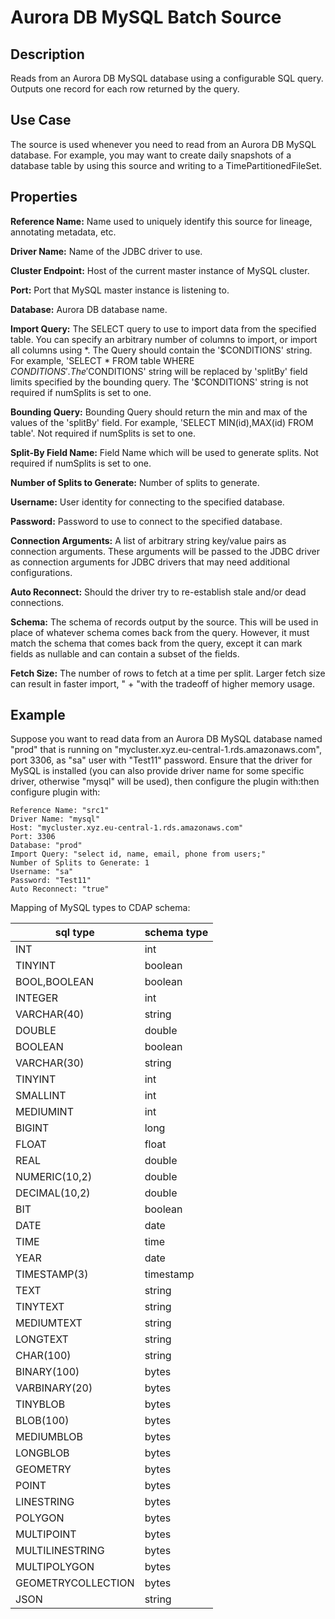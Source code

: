 # Aurora DB MySQL Batch Source


Description
-----------
Reads from an Aurora DB MySQL database using a configurable SQL query.
Outputs one record for each row returned by the query.


Use Case
--------
The source is used whenever you need to read from an Aurora DB MySQL database. For example, you may want
to create daily snapshots of a database table by using this source and writing to
a TimePartitionedFileSet.


Properties
----------
**Reference Name:** Name used to uniquely identify this source for lineage, annotating metadata, etc.

**Driver Name:** Name of the JDBC driver to use.

**Cluster Endpoint:** Host of the current master instance of MySQL cluster.

**Port:** Port that MySQL master instance is listening to.

**Database:** Aurora DB database name.

**Import Query:** The SELECT query to use to import data from the specified table.
You can specify an arbitrary number of columns to import, or import all columns using \*. The Query should
contain the '$CONDITIONS' string. For example, 'SELECT * FROM table WHERE $CONDITIONS'.
The '$CONDITIONS' string will be replaced by 'splitBy' field limits specified by the bounding query.
The '$CONDITIONS' string is not required if numSplits is set to one.

**Bounding Query:** Bounding Query should return the min and max of the values of the 'splitBy' field.
For example, 'SELECT MIN(id),MAX(id) FROM table'. Not required if numSplits is set to one.

**Split-By Field Name:** Field Name which will be used to generate splits. Not required if numSplits is set to one.

**Number of Splits to Generate:** Number of splits to generate.

**Username:** User identity for connecting to the specified database.

**Password:** Password to use to connect to the specified database.

**Connection Arguments:** A list of arbitrary string key/value pairs as connection arguments. These arguments
will be passed to the JDBC driver as connection arguments for JDBC drivers that may need additional configurations.

**Auto Reconnect:** Should the driver try to re-establish stale and/or dead connections.

**Schema:** The schema of records output by the source. This will be used in place of whatever schema comes
back from the query. However, it must match the schema that comes back from the query,
except it can mark fields as nullable and can contain a subset of the fields.

**Fetch Size:** The number of rows to fetch at a time per split. Larger fetch size can result in faster import, " +
"with the tradeoff of higher memory usage.

Example
------
Suppose you want to read data from an Aurora DB MySQL database named "prod" that is running on 
"mycluster.xyz.eu-central-1.rds.amazonaws.com", port 3306, as "sa" user with "Test11" password. 
Ensure that the driver for MySQL is installed (you can also provide driver name for some specific driver, 
otherwise "mysql" will be used), then configure the plugin with:then configure plugin with: 


```
Reference Name: "src1"
Driver Name: "mysql"
Host: "mycluster.xyz.eu-central-1.rds.amazonaws.com"
Port: 3306
Database: "prod"
Import Query: "select id, name, email, phone from users;"
Number of Splits to Generate: 1
Username: "sa"
Password: "Test11"
Auto Reconnect: "true"
```  

Mapping of MySQL types to CDAP schema:

| sql type           | schema type  |
| ------------------ | ------------ |
| INT                | int          |
| TINYINT            | boolean      |
| BOOL,BOOLEAN       | boolean      |
| INTEGER            | int          |
| VARCHAR(40)        | string       |
| DOUBLE             | double       |
| BOOLEAN            | boolean      |
| VARCHAR(30)        | string       |
| TINYINT            | int          |
| SMALLINT           | int          |
| MEDIUMINT          | int          |
| BIGINT             | long         |
| FLOAT              | float        |
| REAL               | double       |
| NUMERIC(10,2)      | double       |
| DECIMAL(10,2)      | double       |
| BIT                | boolean      | 
| DATE               | date         |
| TIME               | time         |
| YEAR               | date         |
| TIMESTAMP(3)       | timestamp    |
| TEXT               | string       |
| TINYTEXT           | string       |
| MEDIUMTEXT         | string       |
| LONGTEXT           | string       |
| CHAR(100)          | string       |
| BINARY(100)        | bytes        |
| VARBINARY(20)      | bytes        |
| TINYBLOB           | bytes        |
| BLOB(100)          | bytes        |
| MEDIUMBLOB         | bytes        |
| LONGBLOB           | bytes        |
| GEOMETRY           | bytes        |
| POINT              | bytes        |
| LINESTRING         | bytes        |
| POLYGON            | bytes        |
| MULTIPOINT         | bytes        |
| MULTILINESTRING    | bytes        |
| MULTIPOLYGON       | bytes        |
| GEOMETRYCOLLECTION | bytes        |
| JSON               | string       |
